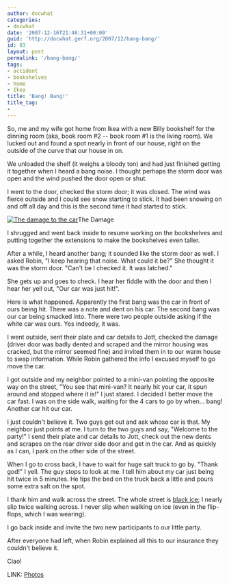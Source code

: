 ```yaml
---
author: docwhat
categories:
- docwhat
date: '2007-12-16T21:46:31+00:00'
guid: 'http://docwhat.gerf.org/2007/12/bang-bang/'
id: 83
layout: post
permalink: '/bang-bang/'
tags:
- accident
- bookshelves
- home
- Ikea
title: 'Bang! Bang!'
title_tag:
-
---
```


So, me and my wife got home from Ikea with a new Billy bookshelf for the
dinning room (aka, book room \#2 -- book room \#1 is the living room).
We lucked out and found a spot nearly in front of our house, right on
the outside of the curve that our house in on.

We unloaded the shelf (it weighs a bloody ton) and had just finished
getting it together when I heard a bang noise. I thought perhaps the
storm door was open and the wind pushed the door open or shut.

I went to the door, checked the storm door; it was closed. The wind was
fierce outside and I could see snow starting to stick. It had been
snowing on and off all day and this is the second time it had started to
stick.

[![The damage to the
car](https://farm3.static.flickr.com/2120/2118124196_01f142dc27_m.jpg)](https://www.flickr.com/photos/docwhat/tags/bangbang/)The
Damage

I shrugged and went back inside to resume working on the bookshelves and
putting together the extensions to make the bookshelves even taller.

After a while, I heard another bang; it sounded like the storm door as
well. I asked Robin, "I keep hearing that noise. What could it be?" She
thought it was the storm door. "Can't be I checked it. It was latched."

She gets up and goes to check. I hear her fiddle with the door and then
I hear her yell out, "Our car was just hit!".

Here is what happened. Apparently the first bang was the car in front of
ours being hit. There was a note and dent on his car. The second bang
was our car being smacked into. There were two people outside asking if
the white car was ours. Yes indeedy, it was.

I went outside, sent their plate and car details to Jott, checked the
damage (driver door was badly dented and scraped and the mirror housing
was cracked, but the mirror seemed fine) and invited them in to our warm
house to swap information. While Robin gathered the info I excused
myself to go move the car.

I got outside and my neighbor pointed to a mini-van pointing the
opposite way on the street, "You see that mini-van? It nearly hit your
car, it spun around and stopped where it is!" I just stared. I decided I
better move the car fast. I was on the side walk, waiting for the 4 cars
to go by when... bang! Another car hit our car.

I just couldn't believe it. Two guys get out and ask whose car is that.
My neighbor just points at me. I turn to the two guys and say, "Welcome
to the party!" I send their plate and car details to Jott, check out the
new dents and scrapes on the rear driver side door and get in the car.
And as quickly as I can, I park on the other side of the street.

When I go to cross back, I have to wait for huge salt truck to go by.
"Thank god!" I yell. The guy stops to look at me. I tell him about my
car just being hit twice in 5 minutes. He tips the bed on the truck back
a little and pours some extra salt on the spot.

I thank him and walk across the street. The whole street is [black
ice](https://en.wikipedia.org/wiki/Black_ice); I nearly slip twice
walking across. I never slip when walking on ice (even in the
flip-flops, which I was wearing).

I go back inside and invite the two new participants to our little
party.

After everyone had left, when Robin explained all this to our insurance
they couldn't believe it.

Ciao!

LINK: [Photos](https://www.flickr.com/photos/docwhat/tags/bangbang/)
